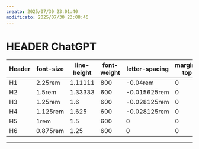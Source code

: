 ```yaml
---
creato: 2025/07/30 23:01:40
modificato: 2025/07/30 23:08:46
---
```


# HEADER ChatGPT

| Header | font-size | line-height | font-weight | letter-spacing | margin-top | margin-bottom | display |
| --- | --- | --- | --- | --- | --- | --- | --- |
| H1 | 2.25rem | 1.11111 | 800 | -0.04rem | 0 | 0.888889em | block |
| H2 | 1.5rem | 1.33333 | 600 | -0.015625rem | 0 | 0.888889em | block |
| H3 | 1.25rem | 1.6 | 600 | -0.028125rem | 0 | 0.888889em | block |
| H4 | 1.125rem | 1.625 | 600 | -0.028125rem | 0 | 0.888889em | block |
| H5 | 1rem | 1.5 | 600 | 0 | 0 | 0.888889em | block |
| H6 | 0.875rem | 1.25 | 600 | 0 | 0 | 0.888889em | block |
***
